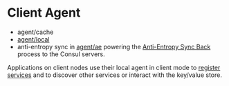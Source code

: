 # Client Agent

- agent/cache
- [agent/local](https://github.com/hashicorp/consul/tree/main/agent/local)
- anti-entropy sync in [agent/ae](https://github.com/hashicorp/consul/tree/main/agent/ae) powering the [Anti-Entropy Sync Back](https://developer.hashicorp.com/docs/internals/anti-entropy.html) process to the Consul servers.

Applications on client nodes use their local agent in client mode to [register services](https://developer.hashicorp.com/api/agent.html) and to discover other services or interact with the key/value store. 
